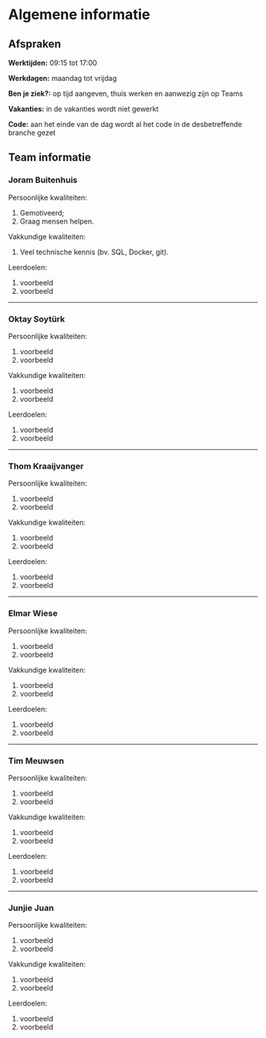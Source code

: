 # Algemene informatie

## Afspraken

**Werktijden:** 09:15 tot 17:00

**Werkdagen:** maandag tot vrijdag

**Ben je ziek?:** op tijd aangeven, thuis werken en aanwezig zijn op Teams

**Vakanties:** in de vakanties wordt niet gewerkt

**Code:** aan het einde van de dag wordt al het code in de desbetreffende branche gezet

## Team informatie

### Joram Buitenhuis

Persoonlijke kwaliteiten:

1. Gemotiveerd;
2. Graag mensen helpen.

Vakkundige kwaliteiten:

1. Veel technische kennis (bv. SQL, Docker, git).

Leerdoelen:

1. voorbeeld
2. voorbeeld

---

### Oktay Soytürk

Persoonlijke kwaliteiten:
1. voorbeeld
2. voorbeeld

Vakkundige kwaliteiten:
1. voorbeeld
2. voorbeeld

Leerdoelen:
1. voorbeeld
2. voorbeeld

---

### Thom Kraaijvanger

Persoonlijke kwaliteiten:
1. voorbeeld
2. voorbeeld

Vakkundige kwaliteiten:
1. voorbeeld
2. voorbeeld

Leerdoelen:
1. voorbeeld
2. voorbeeld

---

### Elmar Wiese

Persoonlijke kwaliteiten:
1. voorbeeld
2. voorbeeld

Vakkundige kwaliteiten:
1. voorbeeld
2. voorbeeld

Leerdoelen:
1. voorbeeld
2. voorbeeld

---

### Tim Meuwsen

Persoonlijke kwaliteiten:
1. voorbeeld
2. voorbeeld

Vakkundige kwaliteiten:
1. voorbeeld
2. voorbeeld

Leerdoelen:
1. voorbeeld
2. voorbeeld

---

### Junjie Juan

Persoonlijke kwaliteiten:
1. voorbeeld
2. voorbeeld

Vakkundige kwaliteiten:
1. voorbeeld
2. voorbeeld

Leerdoelen:
1. voorbeeld
2. voorbeeld
